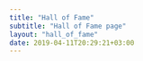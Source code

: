 ```yaml
---
title: "Hall of Fame"
subtitle: "Hall of Fame page"
layout: "hall_of_fame"
date: 2019-04-11T20:29:21+03:00
---
```

